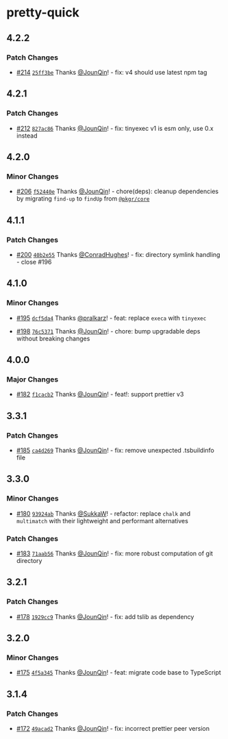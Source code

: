 # pretty-quick

## 4.2.2

### Patch Changes

- [#214](https://github.com/prettier/pretty-quick/pull/214) [`25ff3be`](https://github.com/prettier/pretty-quick/commit/25ff3be1231c8130a520ecad86b934e9c5448923) Thanks [@JounQin](https://github.com/JounQin)! - fix: v4 should use latest npm tag

## 4.2.1

### Patch Changes

- [#212](https://github.com/prettier/pretty-quick/pull/212) [`827ac86`](https://github.com/prettier/pretty-quick/commit/827ac86b1bc2ac44a086ca87e8abb1b489af783b) Thanks [@JounQin](https://github.com/JounQin)! - fix: tinyexec v1 is esm only, use 0.x instead

## 4.2.0

### Minor Changes

- [#206](https://github.com/prettier/pretty-quick/pull/206) [`f52440e`](https://github.com/prettier/pretty-quick/commit/f52440e233d9a258d48d73d68493c5d2ed8028d3) Thanks [@JounQin](https://github.com/JounQin)! - chore(deps): cleanup dependencies by migrating `find-up` to `findUp` from [`@pkgr/core`](https://github.com/un-ts/pkgr/tree/master/packages/core)

## 4.1.1

### Patch Changes

- [#200](https://github.com/prettier/pretty-quick/pull/200) [`40b2e55`](https://github.com/prettier/pretty-quick/commit/40b2e55aa45c036d3f1650e2862e1ca0bc186469) Thanks [@ConradHughes](https://github.com/ConradHughes)! - fix: directory symlink handling - close #196

## 4.1.0

### Minor Changes

- [#195](https://github.com/prettier/pretty-quick/pull/195) [`dcf5da4`](https://github.com/prettier/pretty-quick/commit/dcf5da46ce517547077f5b2d9b0519e6676361d7) Thanks [@pralkarz](https://github.com/pralkarz)! - feat: replace `execa` with `tinyexec`

- [#198](https://github.com/prettier/pretty-quick/pull/198) [`76c5371`](https://github.com/prettier/pretty-quick/commit/76c5371adbf7956e9514592020759c9cdb16945f) Thanks [@JounQin](https://github.com/JounQin)! - chore: bump upgradable deps without breaking changes

## 4.0.0

### Major Changes

- [#182](https://github.com/prettier/pretty-quick/pull/182) [`f1cacb2`](https://github.com/prettier/pretty-quick/commit/f1cacb21c3a69cb50c34b716f59db4d746849c60) Thanks [@JounQin](https://github.com/JounQin)! - feat!: support prettier v3

## 3.3.1

### Patch Changes

- [#185](https://github.com/prettier/pretty-quick/pull/185) [`ca4d269`](https://github.com/prettier/pretty-quick/commit/ca4d269328fa6cbca651060f9af5a7e48c3abc02) Thanks [@JounQin](https://github.com/JounQin)! - fix: remove unexpected .tsbuildinfo file

## 3.3.0

### Minor Changes

- [#180](https://github.com/prettier/pretty-quick/pull/180) [`93924ab`](https://github.com/prettier/pretty-quick/commit/93924ab962ea94cc21f0ea6464a01b9f65543eb6) Thanks [@SukkaW](https://github.com/SukkaW)! - refactor: replace `chalk` and `multimatch` with their lightweight and performant alternatives

### Patch Changes

- [#183](https://github.com/prettier/pretty-quick/pull/183) [`71aab56`](https://github.com/prettier/pretty-quick/commit/71aab568495773cb3b9a683b79e6f20294ed585a) Thanks [@JounQin](https://github.com/JounQin)! - fix: more robust computation of git directory

## 3.2.1

### Patch Changes

- [#178](https://github.com/prettier/pretty-quick/pull/178) [`1929cc9`](https://github.com/prettier/pretty-quick/commit/1929cc96fe0210c6fc44015c996ccd9c7eabd7fc) Thanks [@JounQin](https://github.com/JounQin)! - fix: add tslib as dependency

## 3.2.0

### Minor Changes

- [#175](https://github.com/prettier/pretty-quick/pull/175) [`4f5a345`](https://github.com/prettier/pretty-quick/commit/4f5a345f932a33c99da54f38dfbf78f2b23ae773) Thanks [@JounQin](https://github.com/JounQin)! - feat: migrate code base to TypeScript

## 3.1.4

### Patch Changes

- [#172](https://github.com/prettier/pretty-quick/pull/172) [`49acad2`](https://github.com/prettier/pretty-quick/commit/49acad2abcf327a892eee0cef5d96ec94788414a) Thanks [@JounQin](https://github.com/JounQin)! - fix: incorrect prettier peer version
